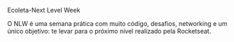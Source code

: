 Ecoleta-Next Level Week

O NLW é uma semana prática com muito código, desafios, networking e um único objetivo: te levar para o próximo nível realizado pela Rocketseat.

